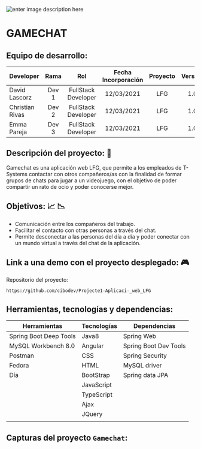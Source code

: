 ![enter image description here](https://images.unsplash.com/photo-1587620962725-abab7fe55159?ixid=MXwxMjA3fDB8MHxwaG90by1wYWdlfHx8fGVufDB8fHw=&ixlib=rb-1.2.1&auto=format&fit=crop&w=889&q=80)

# GAMECHAT


## Equipo de desarrollo:
| Developer | Rama | Rol | Fecha Incorporación | Proyecto | Versión |
| --- | :---:  | :---:  | :---:  | :---: | :---:  |
| David Lascorz | Dev 1 | FullStack Developer | 12/03/2021 | LFG  | 1.0  |
| Christian Rivas | Dev 2 | FullStack Developer | 12/03/2021 | LFG  | 1.0  | 
| Emma Pareja | Dev 3 | FullStack Developer| 12/03/2021 | LFG  | 1.0  |



## Descripción del proyecto: :space_invader:

Gamechat es una aplicación web LFG, que permite a los empleados de T-Systems contactar con otros compañeros/as con la finalidad de formar grupos de chats para jugar a un videojuego, con el objetivo de poder compartir un rato de ocio y poder conocerse mejor.

## Objetivos: :chart_with_upwards_trend:	📉

 - Comunicación entre los compañeros del trabajo.
 - Facilitar el contacto con otras personas a través del chat.
 - Permite desconectar a las personas del día a día y poder conectar con un mundo virtual a través del chat de la aplicación.

## Link a una demo con el proyecto desplegado: :video_game:

Repositorio del proyecto:
```
https://github.com/cibodev/Projecte1-Aplicaci-_web_LFG
```

## Herramientas, tecnologías y dependencias:
| Herramientas | Tecnologías| Dependencias 
| --- | --- | ---
| Spring Boot Deep Tools |Java8 |Spring Web | 
|  MySQL Workbench 8.0| Angular | Spring Boot Dev Tools
| Postman| CSS| Spring Security
|  Fedora|HTML  | MySQL driver
| Día|BootStrap |Spring data JPA
| |JavaScript | 
| | TypeScript
| | Ajax
| |JQuery
| |

## Capturas del proyecto ``Gamechat``:

